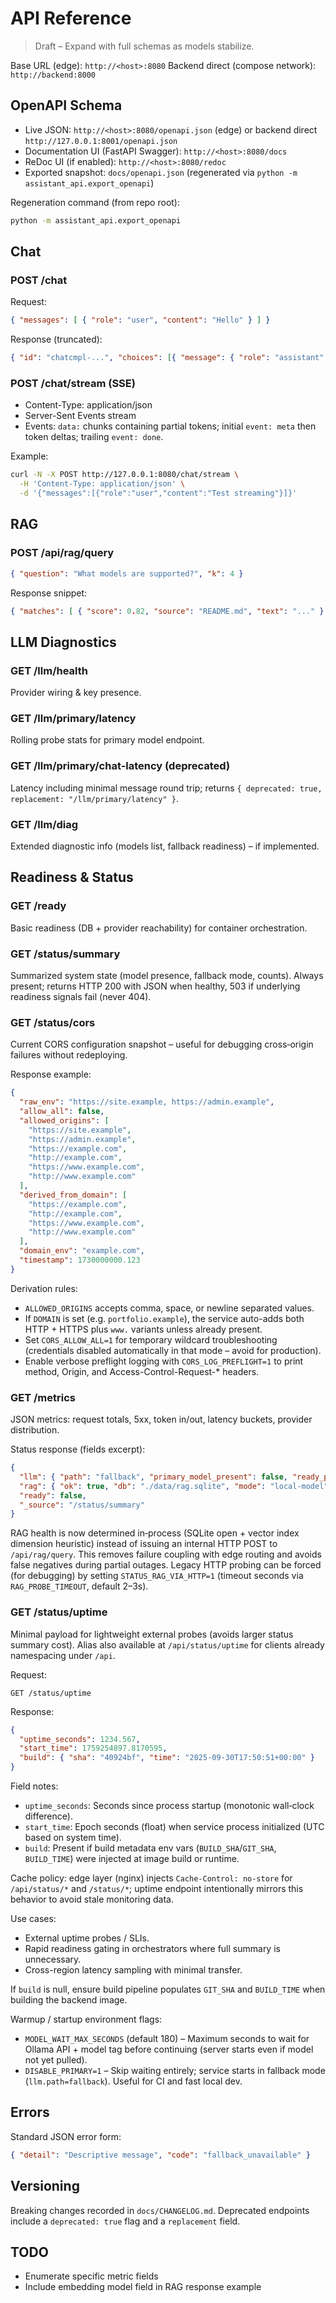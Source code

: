 # API Reference

> Draft – Expand with full schemas as models stabilize.

Base URL (edge): `http://<host>:8080`
Backend direct (compose network): `http://backend:8000`

## OpenAPI Schema
- Live JSON: `http://<host>:8080/openapi.json` (edge) or backend direct `http://127.0.0.1:8001/openapi.json`
- Documentation UI (FastAPI Swagger): `http://<host>:8080/docs`
- ReDoc UI (if enabled): `http://<host>:8080/redoc`
- Exported snapshot: `docs/openapi.json` (regenerated via `python -m assistant_api.export_openapi`)

Regeneration command (from repo root):
```bash
python -m assistant_api.export_openapi
```

## Chat
### POST /chat
Request:
```json
{ "messages": [ { "role": "user", "content": "Hello" } ] }
```
Response (truncated):
```json
{ "id": "chatcmpl-...", "choices": [{ "message": { "role": "assistant", "content": "Hi!" }}], "_served_by": "primary" }
```

### POST /chat/stream (SSE)
- Content-Type: application/json
- Server-Sent Events stream
- Events: `data:` chunks containing partial tokens; initial `event: meta` then token deltas; trailing `event: done`.

Example:
```bash
curl -N -X POST http://127.0.0.1:8080/chat/stream \
  -H 'Content-Type: application/json' \
  -d '{"messages":[{"role":"user","content":"Test streaming"}]}'
```

## RAG
### POST /api/rag/query
```json
{ "question": "What models are supported?", "k": 4 }
```
Response snippet:
```json
{ "matches": [ { "score": 0.82, "source": "README.md", "text": "..." } ], "count": 4 }
```

## LLM Diagnostics
### GET /llm/health
Provider wiring & key presence.
### GET /llm/primary/latency
Rolling probe stats for primary model endpoint.
### GET /llm/primary/chat-latency (deprecated)
Latency including minimal message round trip; returns `{ deprecated: true, replacement: "/llm/primary/latency" }`.
### GET /llm/diag
Extended diagnostic info (models list, fallback readiness) – if implemented.

## Readiness & Status
### GET /ready
Basic readiness (DB + provider reachability) for container orchestration.
### GET /status/summary
Summarized system state (model presence, fallback mode, counts). Always present; returns HTTP 200 with JSON when healthy, 503 if underlying readiness signals fail (never 404).
### GET /status/cors
Current CORS configuration snapshot – useful for debugging cross‑origin failures without redeploying.

Response example:
```json
{
  "raw_env": "https://site.example, https://admin.example",
  "allow_all": false,
  "allowed_origins": [
    "https://site.example",
    "https://admin.example",
    "https://example.com",
    "http://example.com",
    "https://www.example.com",
    "http://www.example.com"
  ],
  "derived_from_domain": [
    "https://example.com",
    "http://example.com",
    "https://www.example.com",
    "http://www.example.com"
  ],
  "domain_env": "example.com",
  "timestamp": 1730000000.123
}
```

Derivation rules:
- `ALLOWED_ORIGINS` accepts comma, space, or newline separated values.
- If `DOMAIN` is set (e.g. `portfolio.example`), the service auto-adds both HTTP + HTTPS plus `www.` variants unless already present.
- Set `CORS_ALLOW_ALL=1` for temporary wildcard troubleshooting (credentials disabled automatically in that mode – avoid for production).
- Enable verbose preflight logging with `CORS_LOG_PREFLIGHT=1` to print method, Origin, and Access-Control-Request-* headers.
### GET /metrics
JSON metrics: request totals, 5xx, token in/out, latency buckets, provider distribution.

Status response (fields excerpt):
```json
{
  "llm": { "path": "fallback", "primary_model_present": false, "ready_probe": false },
  "rag": { "ok": true, "db": "./data/rag.sqlite", "mode": "local-model" },
  "ready": false,
  "_source": "/status/summary"
}
```

RAG health is now determined in‑process (SQLite open + vector index dimension heuristic) instead of issuing an internal HTTP POST to `/api/rag/query`. This removes failure coupling with edge routing and avoids false negatives during partial outages. Legacy HTTP probing can be forced (for debugging) by setting `STATUS_RAG_VIA_HTTP=1` (timeout seconds via `RAG_PROBE_TIMEOUT`, default 2–3s).

### GET /status/uptime
Minimal payload for lightweight external probes (avoids larger status summary cost). Alias also available at `/api/status/uptime` for clients already namespacing under `/api`.

Request:
```
GET /status/uptime
```
Response:
```json
{
  "uptime_seconds": 1234.567,
  "start_time": 1759254897.8170595,
  "build": { "sha": "40924bf", "time": "2025-09-30T17:50:51+00:00" }
}
```
Field notes:
- `uptime_seconds`: Seconds since process startup (monotonic wall‑clock difference).
- `start_time`: Epoch seconds (float) when service process initialized (UTC based on system time).
- `build`: Present if build metadata env vars (`BUILD_SHA`/`GIT_SHA`, `BUILD_TIME`) were injected at image build or runtime.

Cache policy: edge layer (nginx) injects `Cache-Control: no-store` for `/api/status/*` and `/status/*`; uptime endpoint intentionally mirrors this behavior to avoid stale monitoring data.

Use cases:
- External uptime probes / SLIs.
- Rapid readiness gating in orchestrators where full summary is unnecessary.
- Cross-region latency sampling with minimal transfer.

If `build` is null, ensure build pipeline populates `GIT_SHA` and `BUILD_TIME` when building the backend image.

Warmup / startup environment flags:
- `MODEL_WAIT_MAX_SECONDS` (default 180) – Maximum seconds to wait for Ollama API + model tag before continuing (server starts even if model not yet pulled).
- `DISABLE_PRIMARY=1` – Skip waiting entirely; service starts in fallback mode (`llm.path=fallback`). Useful for CI and fast local dev.

## Errors
Standard JSON error form:
```json
{ "detail": "Descriptive message", "code": "fallback_unavailable" }
```

## Versioning
Breaking changes recorded in `docs/CHANGELOG.md`. Deprecated endpoints include a `deprecated: true` flag and a `replacement` field.

## TODO
- Enumerate specific metric fields
- Include embedding model field in RAG response example
